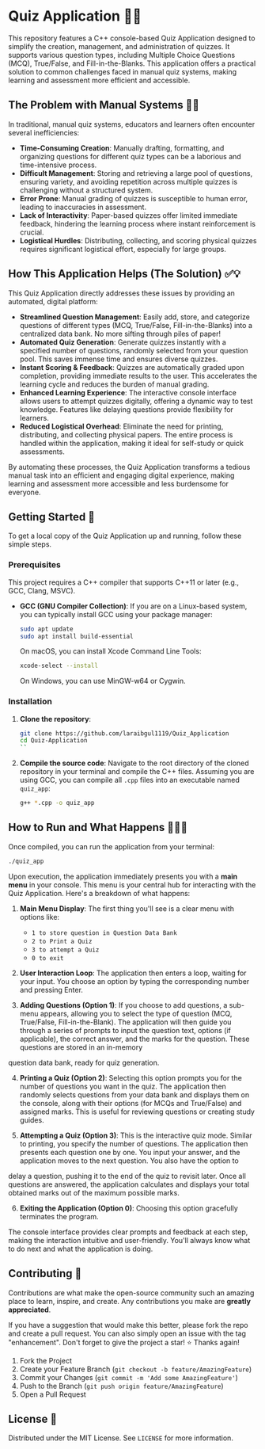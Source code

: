 # Quiz Application 🧠✨

This repository features a C++ console-based Quiz Application designed to simplify the creation, management, and administration of quizzes. It supports various question types, including Multiple Choice Questions (MCQ), True/False, and Fill-in-the-Blanks. This application offers a practical solution to common challenges faced in manual quiz systems, making learning and assessment more efficient and accessible.

## The Problem with Manual Systems 📝❌

In traditional, manual quiz systems, educators and learners often encounter several inefficiencies:

*   **Time-Consuming Creation**: Manually drafting, formatting, and organizing questions for different quiz types can be a laborious and time-intensive process.
*   **Difficult Management**: Storing and retrieving a large pool of questions, ensuring variety, and avoiding repetition across multiple quizzes is challenging without a structured system.
*   **Error Prone**: Manual grading of quizzes is susceptible to human error, leading to inaccuracies in assessment.
*   **Lack of Interactivity**: Paper-based quizzes offer limited immediate feedback, hindering the learning process where instant reinforcement is crucial.
*   **Logistical Hurdles**: Distributing, collecting, and scoring physical quizzes requires significant logistical effort, especially for large groups.

## How This Application Helps (The Solution) ✅💡

This Quiz Application directly addresses these issues by providing an automated, digital platform:

*   **Streamlined Question Management**: Easily add, store, and categorize questions of different types (MCQ, True/False, Fill-in-the-Blanks) into a centralized data bank. No more sifting through piles of paper!
*   **Automated Quiz Generation**: Generate quizzes instantly with a specified number of questions, randomly selected from your question pool. This saves immense time and ensures diverse quizzes.
*   **Instant Scoring & Feedback**: Quizzes are automatically graded upon completion, providing immediate results to the user. This accelerates the learning cycle and reduces the burden of manual grading.
*   **Enhanced Learning Experience**: The interactive console interface allows users to attempt quizzes digitally, offering a dynamic way to test knowledge. Features like delaying questions provide flexibility for learners.
*   **Reduced Logistical Overhead**: Eliminate the need for printing, distributing, and collecting physical papers. The entire process is handled within the application, making it ideal for self-study or quick assessments.

By automating these processes, the Quiz Application transforms a tedious manual task into an efficient and engaging digital experience, making learning and assessment more accessible and less burdensome for everyone.

## Getting Started 🚀

To get a local copy of the Quiz Application up and running, follow these simple steps.

### Prerequisites

This project requires a C++ compiler that supports C++11 or later (e.g., GCC, Clang, MSVC).

*   **GCC (GNU Compiler Collection)**: If you are on a Linux-based system, you can typically install GCC using your package manager:
    ```bash
    sudo apt update
    sudo apt install build-essential
    ```
    On macOS, you can install Xcode Command Line Tools:
    ```bash
    xcode-select --install
    ```
    On Windows, you can use MinGW-w64 or Cygwin.

### Installation

1.  **Clone the repository**:
    ```bash
    git clone https://github.com/laraibgul1119/Quiz_Application
    cd Quiz-Application
    ``

2.  **Compile the source code**:
    Navigate to the root directory of the cloned repository in your terminal and compile the C++ files. Assuming you are using GCC, you can compile all `.cpp` files into an executable named `quiz_app`:
    ```bash
    g++ *.cpp -o quiz_app
    ```

## How to Run and What Happens 🏃‍♀️💨

Once compiled, you can run the application from your terminal:

```bash
./quiz_app
```

Upon execution, the application immediately presents you with a **main menu** in your console. This menu is your central hub for interacting with the Quiz Application. Here's a breakdown of what happens:

1.  **Main Menu Display**: The first thing you'll see is a clear menu with options like:
    *   `1 to store question in Question Data Bank`
    *   `2 to Print a Quiz`
    *   `3 to attempt a Quiz`
    *   `0 to exit`

2.  **User Interaction Loop**: The application then enters a loop, waiting for your input. You choose an option by typing the corresponding number and pressing Enter.

3.  **Adding Questions (Option 1)**: If you choose to add questions, a sub-menu appears, allowing you to select the type of question (MCQ, True/False, Fill-in-the-Blank). The application will then guide you through a series of prompts to input the question text, options (if applicable), the correct answer, and the marks for the question. These questions are stored in an in-memory 


question data bank, ready for quiz generation.

4.  **Printing a Quiz (Option 2)**: Selecting this option prompts you for the number of questions you want in the quiz. The application then randomly selects questions from your data bank and displays them on the console, along with their options (for MCQs and True/False) and assigned marks. This is useful for reviewing questions or creating study guides.

5.  **Attempting a Quiz (Option 3)**: This is the interactive quiz mode. Similar to printing, you specify the number of questions. The application then presents each question one by one. You input your answer, and the application moves to the next question. You also have the option to 


delay a question, pushing it to the end of the quiz to revisit later. Once all questions are answered, the application calculates and displays your total obtained marks out of the maximum possible marks.

6.  **Exiting the Application (Option 0)**: Choosing this option gracefully terminates the program.

The console interface provides clear prompts and feedback at each step, making the interaction intuitive and user-friendly. You'll always know what to do next and what the application is doing.

## Contributing 🤝

Contributions are what make the open-source community such an amazing place to learn, inspire, and create. Any contributions you make are **greatly appreciated**.

If you have a suggestion that would make this better, please fork the repo and create a pull request. You can also simply open an issue with the tag "enhancement".
Don't forget to give the project a star! ⭐ Thanks again!

1.  Fork the Project
2.  Create your Feature Branch (`git checkout -b feature/AmazingFeature`)
3.  Commit your Changes (`git commit -m 'Add some AmazingFeature'`)
4.  Push to the Branch (`git push origin feature/AmazingFeature`)
5.  Open a Pull Request

## License 📄

Distributed under the MIT License. See `LICENSE` for more information.


